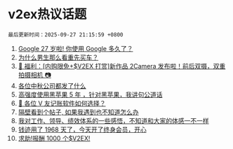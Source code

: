 # v2ex热议话题

`最后更新时间：2025-09-27 21:15:59 +0800`

1. [Google 27 岁啦! 你使用 Google 多久了？](https://www.v2ex.com/t/1162149)
1. [为什么男生那么看重先买车？](https://www.v2ex.com/t/1162193)
1. [🎁 福利：[内购限免+$V2EX 打赏]新作品 2Camera 发布啦！前后双摄，双重拍摄相机 📷](https://www.v2ex.com/t/1162133)
1. [各位中秋公司都发了什么](https://www.v2ex.com/t/1162159)
1. [高强度使用黑苹果 5 年 ，针对黑苹果，我讲句公道话](https://www.v2ex.com/t/1162162)
1. [🙏 各位 V 友记账软件如何选择？](https://www.v2ex.com/t/1162182)
1. [隔壁看到个帖子, 如果我遇到也不知道怎么办](https://www.v2ex.com/t/1162138)
1. [我对工作、领导、绩效体系的一些感悟，不知道和大家的体感一不一样](https://www.v2ex.com/t/1162164)
1. [钱迹用了 1968 天了，今天开了终身会员，开心](https://www.v2ex.com/t/1162128)
1. [求助!报酬 1000 个$V2EX!](https://www.v2ex.com/t/1162173)

